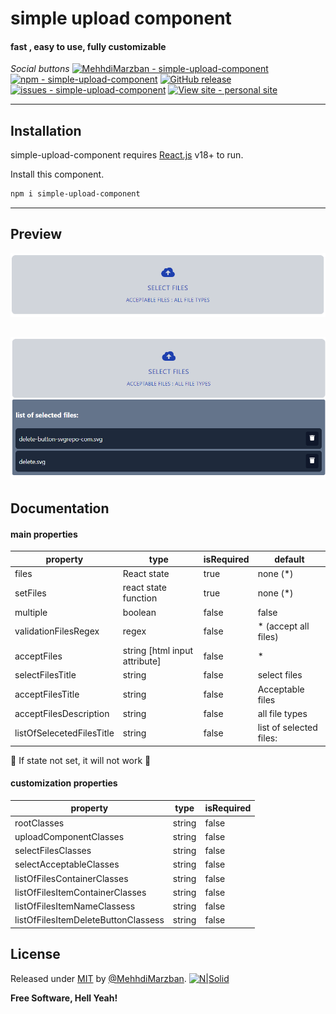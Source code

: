 # simple upload component

#### fast , easy to use, fully customizable

_Social buttons_
[![MehhdiMarzban - simple-upload-component](https://img.shields.io/static/v1?label=MehhdiMarzban&message=simple-upload-component&color=blue&logo=github)](https://github.com/MehhdiMarzban/simple-upload-component "Go to GitHub repo")
[![npm - simple-upload-component](https://img.shields.io/badge/npm-simple--upload--component-green)](https://www.npmjs.com/package/simple-upload-component)
[![GitHub release](https://img.shields.io/github/release/MehhdiMarzban/simple-upload-component?include_prereleases=&sort=semver&color=blue)](https://github.com/MehhdiMarzban/simple-upload-component/releases/)
[![issues - simple-upload-component](https://img.shields.io/github/issues/MehhdiMarzban/simple-upload-component)](https://github.com/MehhdiMarzban/simple-upload-component/issues)
[![View site - personal site](https://img.shields.io/badge/View_site-mehdimarban.ir-2ea44f?style=for-the-badge)](https://mehdi-marzban.ir/)

---

## Installation

simple-upload-component requires [React.js](https://reactjs.org/) v18+ to run.

Install this component.

```sh
npm i simple-upload-component
```

---

## Preview

![simple-upload-component before set files](https://github.com/MehhdiMarzban/simple-upload-component/blob/main/upload.png?raw=true)

## ![simple-upload-component after set files](https://github.com/MehhdiMarzban/simple-upload-component/blob/main/uploadwithfile.png?raw=true)

## Documentation

#### main properties

| property                  | type                          | isRequired | default                 |
| ------------------------- | ----------------------------- | ---------- | ----------------------- |
| files                     | React state                   | true       | none (\*)               |
| setFiles                  | react state function          | true       | none (\*)               |
| multiple                  | boolean                       | false      | false                   |
| validationFilesRegex      | regex                         | false      | \* (accept all files)   |
| acceptFiles               | string [html input attribute] | false      | \*                      |
| selectFilesTitle          | string                        | false      | select files            |
| acceptFilesTitle          | string                        | false      | Acceptable files        |
| acceptFilesDescription    | string                        | false      | all file types          |
| listOfSelecetedFilesTitle | string                        | false      | list of selected files: |

:rotating_light: If state not set, it will not work :rotating_light:

#### customization properties

| property                            | type   | isRequired |
| ----------------------------------- | ------ | ---------- |
| rootClasses                         | string | false      |
| uploadComponentClasses              | string | false      |
| selectFilesClasses                  | string | false      |
| selectAcceptableClasses             | string | false      |
| listOfFilesContainerClasses         | string | false      |
| listOfFilesItemContainerClasses     | string | false      |
| listOfFilesItemNameClassess         | string | false      |
| listOfFilesItemDeleteButtonClassess | string | false      |

## License

Released under [MIT](/LICENSE) by [@MehhdiMarzban](https://github.com/MehhdiMarzban).
[![N|Solid](https://cldup.com/dTxpPi9lDf.thumb.png)](https://nodesource.com/products/nsolid)

**Free Software, Hell Yeah!**
